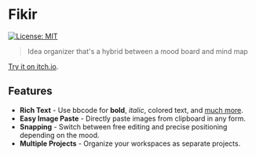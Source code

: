 # Fikir
[![License: MIT](https://img.shields.io/badge/License-MIT-yellow.svg)](https://opensource.org/licenses/MIT)

> Idea organizer that's a hybrid between a mood board and mind map

[Try it on itch.io](asheraryam.itch.io/fikir-organizer).

## Features

* **Rich Text** - Use bbcode for **bold**, *italic*, colored text, and [much more](https://docs.godotengine.org/en/stable/tutorials/gui/bbcode_in_richtextlabel.html#reference).
* **Easy Image Paste** - Directly paste images from clipboard in any form. 
* **Snapping** - Switch between free editing and precise positioning depending on the mood.
* **Multiple Projects** - Organize your workspaces as separate projects.
